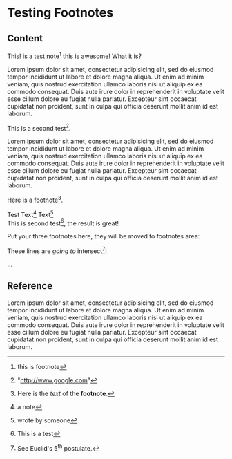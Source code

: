 # Testing Footnotes

## Content

This! is a test note[^note] this is awesome!
     What it is?  
  [^note]: this is footnote  

Lorem ipsum dolor sit amet, consectetur adipisicing elit, sed do eiusmod tempor incididunt ut labore et dolore magna aliqua. Ut enim ad minim veniam, quis nostrud exercitation ullamco laboris nisi ut aliquip ex ea commodo consequat. Duis aute irure dolor in reprehenderit in voluptate velit esse cillum dolore eu fugiat nulla pariatur. Excepteur sint occaecat cupidatat non proident, sunt in culpa qui officia deserunt mollit anim id est laborum.

This is a second test[^test1].  
  [^test1]: "http://www.google.com"  

Lorem ipsum dolor sit amet, consectetur adipisicing elit, sed do eiusmod tempor incididunt ut labore et dolore magna aliqua. Ut enim ad minim veniam, quis nostrud exercitation ullamco laboris nisi ut aliquip ex ea commodo consequat. Duis aute irure dolor in reprehenderit in voluptate velit esse cillum dolore eu fugiat nulla pariatur. Excepteur sint occaecat cupidatat non proident, sunt in culpa qui officia deserunt mollit anim id est laborum.

Here is a footnote[^footnote].   
  [^footnote]: Here is the *text* of the **footnote**.  


Test Text[^word] Text[^1]  
This is second test[^2], the result is great!  

Put your three footnotes here, they will be moved to footnotes area:

[^1]: wrote by someone   

[^2]: This is a test  

[^word]: a note  


These lines are _going to_ intersect[^3]!

...

[^3]: See Euclid's 5<sup>th</sup> postulate.

## Reference

Lorem ipsum dolor sit amet, consectetur adipisicing elit, sed do eiusmod tempor incididunt ut labore et dolore magna aliqua. Ut enim ad minim veniam, quis nostrud exercitation ullamco laboris nisi ut aliquip ex ea commodo consequat. Duis aute irure dolor in reprehenderit in voluptate velit esse cillum dolore eu fugiat nulla pariatur. Excepteur sint occaecat cupidatat non proident, sunt in culpa qui officia deserunt mollit anim id est laborum.



  


